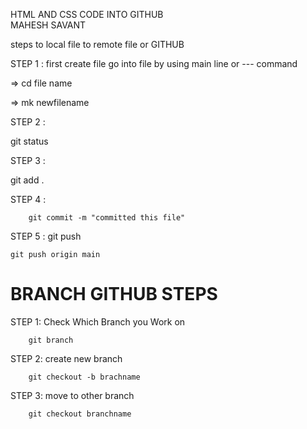 HTML AND CSS CODE INTO GITHUB
<BR>MAHESH SAVANT

<P>
steps to local file to remote file or GITHUB

STEP 1 : first create file go into file by using main line or --- command 


=> cd file name

=> mk newfilename

STEP 2 :

 git status

STEP 3 : 

git add .

STEP 4 : 


        git commit -m "committed this file"

STEP 5 : 
    git push

    git push origin main
</P>



<h1> BRANCH GITHUB  STEPS</h1>

STEP 1: Check Which Branch you Work on 

        git branch

STEP 2: create new branch 

        git checkout -b brachname

STEP 3: move to other branch 

        git checkout branchname
